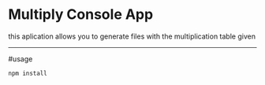 # Multiply Console App

this aplication allows you to generate files with the multiplication table given

------------

#usage 

```bash
npm install
```


